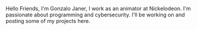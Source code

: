 Hello Friends,
I'm Gonzalo Janer, I work as an animator at Nickelodeon.
I'm passionate about programming and cybersecurity.
I'll be working on and posting some of my projects here.
